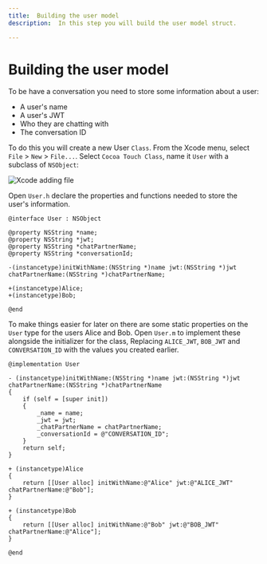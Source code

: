 ```yaml
---
title:  Building the user model
description:  In this step you will build the user model struct.

---
```


Building the user model
=======================

To be have a conversation you need to store some information about a user:

* A user's name
* A user's JWT
* Who they are chatting with
* The conversation ID

To do this you will create a new User `Class`. From the Xcode menu, select `File` > `New` > `File...`. Select `Cocoa Touch Class`, name it `User` with a subclass of `NSObject`:

![Xcode adding file](/images/client-sdk/ios-messaging/userclass.png)

Open `User.h` declare the properties and functions needed to store the user's information.

```objective_c
@interface User : NSObject

@property NSString *name;
@property NSString *jwt;
@property NSString *chatPartnerName;
@property NSString *conversationId;

-(instancetype)initWithName:(NSString *)name jwt:(NSString *)jwt chatPartnerName:(NSString *)chatPartnerName;

+(instancetype)Alice;
+(instancetype)Bob;

@end
```

To make things easier for later on there are some static properties on the `User` type for the users Alice and Bob. Open `User.m` to implement these alongside the initializer for the class, Replacing `ALICE_JWT`, `BOB_JWT` and `CONVERSATION_ID` with the values you created earlier.

```objective_c
@implementation User

- (instancetype)initWithName:(NSString *)name jwt:(NSString *)jwt chatPartnerName:(NSString *)chatPartnerName
{
    if (self = [super init])
    {
        _name = name;
        _jwt = jwt;
        _chatPartnerName = chatPartnerName;
        _conversationId = @"CONVERSATION_ID";
    }
    return self;
}

+ (instancetype)Alice
{
    return [[User alloc] initWithName:@"Alice" jwt:@"ALICE_JWT" chatPartnerName:@"Bob"];
}

+ (instancetype)Bob
{
    return [[User alloc] initWithName:@"Bob" jwt:@"BOB_JWT" chatPartnerName:@"Alice"];
}

@end
```

